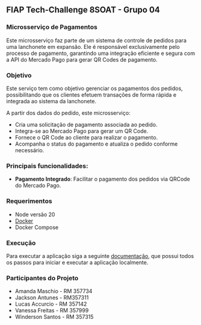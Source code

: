 ## FIAP Tech-Challenge 8SOAT - Grupo 04

### Microsserviço de Pagamentos

Este microsserviço faz parte de um sistema de controle de pedidos para uma lanchonete em expansão.
Ele é responsável exclusivamente pelo processo de pagamento, garantindo uma integração eficiente e segura com a API do Mercado Pago para gerar QR Codes de pagamento.

### Objetivo

Este serviço tem como objetivo gerenciar os pagamentos dos pedidos, possibilitando que os clientes efetuem transações de forma rápida e integrada ao sistema da lanchonete.

A partir dos dados do pedido, este microsserviço:

- Cria uma solicitação de pagamento associada ao pedido.
- Integra-se ao Mercado Pago para gerar um QR Code.
- Fornece o QR Code ao cliente para realizar o pagamento.
- Acompanha o status do pagamento e atualiza o pedido conforme necessário.

### Principais funcionalidades:

- **Pagamento Integrado**: Facilitar o pagamento dos pedidos via QRCode do Mercado Pago.

### Requerimentos

- Node versão 20
- [Docker](https://docs.docker.com/get-docker/)
- Docker Compose

### Execução

Para executar a aplicação siga a seguinte [documentação](docs/INSTALACAO.md), que possui todos os passos para iniciar e executar a aplicação localmente.

### Participantes do Projeto

- Amanda Maschio - RM 357734
- Jackson Antunes - RM357311
- Lucas Accurcio - RM 357142
- Vanessa Freitas - RM 357999
- Winderson Santos - RM 357315
